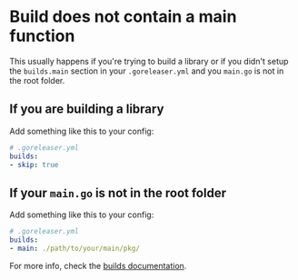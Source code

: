 # Build does not contain a main function

This usually happens if you're trying to build a library or if you didn't setup the `builds.main` section in your `.goreleaser.yml` and you `main.go` is not in the root folder.

## If you are building a library

Add something like this to your config:

```yaml
# .goreleaser.yml
builds:
- skip: true
```

## If your `main.go` is not in the root folder

Add something like this to your config:

```yaml
# .goreleaser.yml
builds:
- main: ./path/to/your/main/pkg/
```

For more info, check the [builds documentation](/customization/build/).
